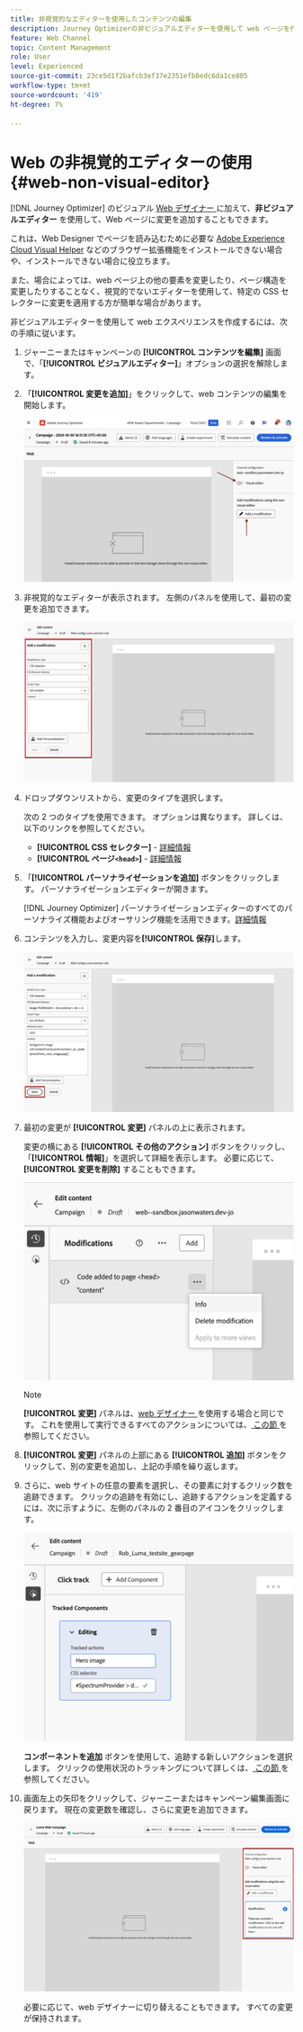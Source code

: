 ```yaml
---
title: 非視覚的なエディターを使用したコンテンツの編集
description: Journey Optimizerの非ビジュアルエディターを使用して web ページを作成し、そのコンテンツを編集する方法を説明します
feature: Web Channel
topic: Content Management
role: User
level: Experienced
source-git-commit: 23ce5d1f2bafcb3ef37e2351efb8edc6da1ce805
workflow-type: tm+mt
source-wordcount: '419'
ht-degree: 7%

---
```


# Web の非視覚的エディターの使用 {#web-non-visual-editor}

[!DNL Journey Optimizer] のビジュアル [Web デザイナー ](web-visual-editor.md) に加えて、**非ビジュアルエディター** を使用して、Web ページに変更を追加することもできます。

これは、Web Designer でページを読み込むために必要な [Adobe Experience Cloud Visual Helper](web-prerequisites.md#visual-authoring-prerequisites) などのブラウザー拡張機能をインストールできない場合や、インストールできない場合に役立ちます。

また、場合によっては、web ページ上の他の要素を変更したり、ページ構造を変更したりすることなく、視覚的でないエディターを使用して、特定の CSS セレクターに変更を適用する方が簡単な場合があります。

非ビジュアルエディターを使用して web エクスペリエンスを作成するには、次の手順に従います。

1. ジャーニーまたはキャンペーンの **[!UICONTROL コンテンツを編集]** 画面で、「**[!UICONTROL ビジュアルエディター]**」オプションの選択を解除します。

1. 「**[!UICONTROL 変更を追加]**」をクリックして、web コンテンツの編集を開始します。

   ![](assets/web-campaign-add-modification-button.png)

1. 非視覚的なエディターが表示されます。 左側のパネルを使用して、最初の変更を追加できます。

   ![](assets/web-non-visual-editor.png)

1. ドロップダウンリストから、変更のタイプを選択します。

   次の 2 つのタイプを使用できます。 オプションは異なります。 詳しくは、以下のリンクを参照してください。

   * **[!UICONTROL CSS セレクター]** - [詳細情報](manage-web-modifications.md#css-selector)
   * **[!UICONTROL ページ`<head>`]** - [詳細情報](manage-web-modifications.md#page-head)

1. 「**[!UICONTROL パーソナライゼーションを追加]** ボタンをクリックします。 パーソナライゼーションエディターが開きます。

   [!DNL Journey Optimizer] パーソナライゼーションエディターのすべてのパーソナライズ機能およびオーサリング機能を活用できます。[詳細情報](../personalization/personalization-build-expressions.md)

1. コンテンツを入力し、変更内容を&#x200B;**[!UICONTROL 保存]**&#x200B;します。

   ![](assets/web-non-visual-editor-ex-save.png)

1. 最初の変更が **[!UICONTROL 変更]** パネルの上に表示されます。

   変更の横にある **[!UICONTROL その他のアクション]** ボタンをクリックし、「**[!UICONTROL 情報]**」を選択して詳細を表示します。 必要に応じて、**[!UICONTROL 変更を削除]** することもできます。

   ![](assets/web-non-visual-editor-ex-more.png)

   >[!NOTE]
   >
   >**[!UICONTROL 変更]** パネルは、[web デザイナー ](web-visual-editor.md) を使用する場合と同じです。 これを使用して実行できるすべてのアクションについては、[ この節 ](manage-web-modifications.md#use-modifications-pane) を参照してください。

1. **[!UICONTROL 変更]** パネルの上部にある **[!UICONTROL 追加]** ボタンをクリックして、別の変更を追加し、上記の手順を繰り返します。


1. さらに、web サイトの任意の要素を選択し、その要素に対するクリック数を追跡できます。 クリックの追跡を有効にし、追跡するアクションを定義するには、次に示すように、左側のパネルの 2 番目のアイコンをクリックします。

   ![](assets/web-campaign-click.png)

   **コンポーネントを追加** ボタンを使用して、追跡する新しいアクションを選択します。 クリックの使用状況のトラッキングについて詳しくは、[ この節 ](monitor-web-experiences.md#use-click-tracking) を参照してください。


1. 画面左上の矢印をクリックして、ジャーニーまたはキャンペーン編集画面に戻ります。 現在の変更数を確認し、さらに変更を追加できます。

   ![](assets/web-campaign-modifications.png)

   必要に応じて、web デザイナーに切り替えることもできます。 すべての変更が保持されます。
